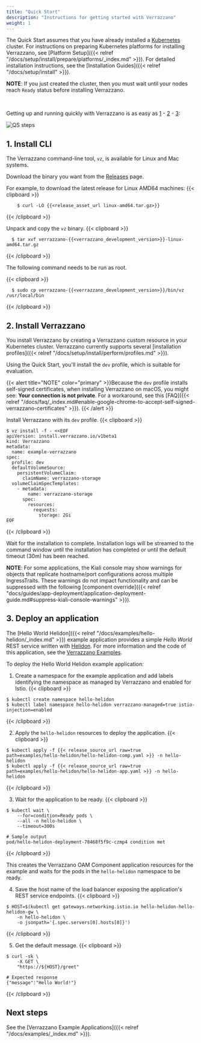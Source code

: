 ```yaml
---
title: "Quick Start"
description: "Instructions for getting started with Verrazzano"
weight: 1
---
```


The Quick Start assumes that you have already installed a
[Kubernetes](https://kubernetes.io/) cluster. For instructions on preparing Kubernetes
platforms for installing Verrazzano, see [Platform Setup]({{< relref "/docs/setup/install/prepare/platforms/_index.md" >}}).
For detailed installation instructions, see the [Installation Guides]({{< relref "/docs/setup/install" >}}).

**NOTE**: If you just created the cluster, then you must wait until your nodes reach `Ready` status before installing Verrazzano.

<br>

Getting up and running quickly with Verrazzano is as easy as [1](#1-install-cli) - [2](#2-install-verrazzano) - [3](#3-deploy-an-application):

![QS steps](/docs/images/QS-numbers.png)

## 1. Install CLI

The Verrazzano command-line tool, `vz`, is available for Linux and Mac systems.

Download the binary you want from the [Releases](https://github.com/verrazzano/verrazzano/releases/) page.

   For example, to download the latest release for Linux AMD64 machines:
   {{< clipboard >}}
   <div class="highlight">

        $ curl -LO {{<release_asset_url linux-amd64.tar.gz>}}

   </div>
   {{< /clipboard >}}

Unpack and copy the `vz` binary.
{{< clipboard >}}
<div class="highlight">

      $ tar xvf verrazzano-{{<verrazzano_development_version>}}-linux-amd64.tar.gz

</div>
{{< /clipboard >}}

  The following command needs to be run as root.

{{< clipboard >}}
<div class="highlight">

      $ sudo cp verrazzano-{{<verrazzano_development_version>}}/bin/vz /usr/local/bin
</div>
{{< /clipboard >}}

## 2. Install Verrazzano

You install Verrazzano by creating a Verrazzano custom resource in your Kubernetes cluster.
Verrazzano currently supports several [installation profiles]({{< relref "/docs/setup/install/perform/profiles.md" >}}).

Using the Quick Start, you'll install the `dev` profile, which is suitable for evaluation.

{{< alert title="NOTE" color="primary" >}}Because the `dev` profile installs self-signed certificates, when installing Verrazzano on macOS, you might see: **Your connection is not private**. For a workaround, see this [FAQ]({{< relref "/docs/faq/_index.md#enable-google-chrome-to-accept-self-signed-verrazzano-certificates" >}}).
{{< /alert >}}


Install Verrazzano with its `dev` profile.
{{< clipboard >}}
<div class="highlight">

    $ vz install -f - <<EOF
    apiVersion: install.verrazzano.io/v1beta1
    kind: Verrazzano
    metadata:
      name: example-verrazzano
    spec:
      profile: dev
      defaultVolumeSource:
        persistentVolumeClaim:
          claimName: verrazzano-storage
      volumeClaimSpecTemplates:
        - metadata:
            name: verrazzano-storage
          spec:
            resources:
              requests:
                storage: 2Gi
    EOF

</div>
{{< /clipboard >}}

Wait for the installation to complete.
   Installation logs will be streamed to the command window until the installation has completed
   or until the default timeout (30m) has been reached.

**NOTE**: For some applications, the Kiali console may show warnings for objects that replicate hostname/port configurations across multiple IngressTraits. These warnings do not impact functionality and can be suppressed with the following [component override]({{< relref "docs/guides/app-deployment/application-deployment-guide.md#suppress-kiali-console-warnings" >}}).

## 3. Deploy an application

The [Hello World Helidon]({{< relref "/docs/examples/hello-helidon/_index.md" >}})
example application provides a simple *Hello World* REST service written with [Helidon](https://helidon.io).
For more information and the code of this application, see the [Verrazzano Examples](https://github.com/verrazzano/examples).

To deploy the Hello World Helidon example application:

1. Create a namespace for the example application and add labels identifying the namespace as managed by Verrazzano and
   enabled for Istio.
{{< clipboard >}}
<div class="highlight">

    $ kubectl create namespace hello-helidon
    $ kubectl label namespace hello-helidon verrazzano-managed=true istio-injection=enabled

</div>
{{< /clipboard >}}


2. Apply the `hello-helidon` resources to deploy the application.
{{< clipboard >}}
<div class="highlight">

    $ kubectl apply -f {{< release_source_url raw=true path=examples/hello-helidon/hello-helidon-comp.yaml >}} -n hello-helidon
    $ kubectl apply -f {{< release_source_url raw=true path=examples/hello-helidon/hello-helidon-app.yaml >}} -n hello-helidon

</div>
{{< /clipboard >}}

3. Wait for the application to be ready.
{{< clipboard >}}
<div class="highlight">

    $ kubectl wait \
        --for=condition=Ready pods \
        --all -n hello-helidon \
        --timeout=300s

    # Sample output
    pod/hello-helidon-deployment-78468f5f9c-czmp4 condition met

</div>
{{< /clipboard >}}

   This creates the Verrazzano OAM Component application resources for the example and waits for the pods in the `hello-helidon`
   namespace to be ready.

4. Save the host name of the load balancer exposing the application's REST service endpoints.
{{< clipboard >}}
<div class="highlight">

    $ HOST=$(kubectl get gateways.networking.istio.io hello-helidon-hello-helidon-gw \
        -n hello-helidon \
        -o jsonpath='{.spec.servers[0].hosts[0]}')

</div>
{{< /clipboard >}}

5. Get the default message.
{{< clipboard >}}
<div class="highlight">

    $ curl -sk \
        -X GET \
        "https://${HOST}/greet"

    # Expected response
    {"message":"Hello World!"}

</div>
{{< /clipboard >}}


## Next steps

See the [Verrazzano Example Applications]({{< relref "/docs/examples/_index.md" >}}).
